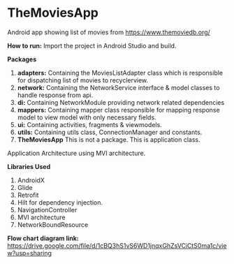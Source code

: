 # TheMoviesApp
Android app showing list of movies from https://www.themoviedb.org/  

<b>How to run:</b>
Import the project in Android Studio and build.

<b>Packages</b>

  1. <b>adapters:</b>    Containing the MoviesListAdapter class which is responsible for dispatching list of movies to recyclerview.
  2. <b>network:</b>     Containing the NetworkService interface & model classes to handle response from api.
  3. <b>di:</b>          Containing NetworkModule providing network related dependencies
  4. <b>mappers:</b> 	   Containing mapper class responsible for mapping response model to view model with only necessary fields.
  5. <b>ui:</b>		       Containing activities, fragments & viewmodels.
  6. <b>utils:</b>     	 Containing utils class, ConnectionManager and constants.
  7. <b>TheMoviesApp</b> This is not a package. This is application class.

Application Architecture using MVI architecture.

<b>Libraries Used</b>
  1. AndroidX
  2. Glide
  3. Retrofit
  4. Hilt for dependency injection.
  5. NavigationController
  6. MVI architecture
  7. NetworkBoundResource


<b>Flow chart diagram link:</b> https://drive.google.com/file/d/1cBQ3hS1vS6WD1jnqxGhZsVCiCtS0ma1c/view?usp=sharing

